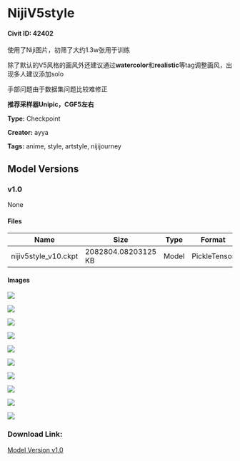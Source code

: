# NijiV5style

#### Civit ID: 42402

<p>使用了Niji图片，初筛了大约1.3w张用于训练</p><p>除了默认的V5风格的画风外还建议通过<strong>watercolor</strong>和<strong>realistic</strong>等tag调整画风，出现多人建议添加solo</p><p>手部问题由于数据集问题比较难修正</p><p><strong>推荐采样器Unipic，CGF5左右</strong></p>

**Type:** Checkpoint

**Creator:** ayya

**Tags:** anime, style, artstyle, nijijourney

## Model Versions

### v1.0

None

#### Files

| Name | Size | Type | Format | Download Url | AutoV1 | AutoV2 | SHA256 | CRC32 | BLAKE3 |
| --- | --- | --- | --- | --- | --- | --- | --- | --- | --- |
| nijiv5style_v10.ckpt | 2082804.08203125 KB | Model | PickleTensor | https://civitai.com/api/download/models/47075 | 7746FC20 | A7E199397D | A7E199397DD2FA8E7DEDB2577636A1B541FC159345060A2247A7ACC10CA3356C | 24F8BFF5 | F08341B01DD2006B5C1E04EF5889803CFD299FED995F4496E06EA82A36B0A2C2 |

#### Images

<p><img src="https://image.civitai.com/xG1nkqKTMzGDvpLrqFT7WA/ad3f82be-4ab5-49a5-e7b2-4c9d60fdb800/width=450/508602.jpeg" /></p>

<p><img src="https://image.civitai.com/xG1nkqKTMzGDvpLrqFT7WA/63aebca1-a8f5-4e53-501c-d5f47fcc0900/width=450/508600.jpeg" /></p>

<p><img src="https://image.civitai.com/xG1nkqKTMzGDvpLrqFT7WA/474e661b-b541-4ef4-50ab-e4bdb7e9a100/width=450/508713.jpeg" /></p>

<p><img src="https://image.civitai.com/xG1nkqKTMzGDvpLrqFT7WA/242065cf-2d67-4da5-92df-f15f70e5bf00/width=450/508774.jpeg" /></p>

<p><img src="https://image.civitai.com/xG1nkqKTMzGDvpLrqFT7WA/c6d4772e-4083-4b22-1fc0-fb4688b15900/width=450/508796.jpeg" /></p>

<p><img src="https://image.civitai.com/xG1nkqKTMzGDvpLrqFT7WA/ed2428f2-369a-449b-8a12-1d09239a3200/width=450/508809.jpeg" /></p>

<p><img src="https://image.civitai.com/xG1nkqKTMzGDvpLrqFT7WA/0c9795de-65d6-4fd1-34b3-0018c4975f00/width=450/508916.jpeg" /></p>

<p><img src="https://image.civitai.com/xG1nkqKTMzGDvpLrqFT7WA/b1ab8472-8282-430a-0a34-88912f4c5f00/width=450/508842.jpeg" /></p>

<p><img src="https://image.civitai.com/xG1nkqKTMzGDvpLrqFT7WA/3b2eeebd-106b-4429-dba4-acfcb886ae00/width=450/508937.jpeg" /></p>

<p><img src="https://image.civitai.com/xG1nkqKTMzGDvpLrqFT7WA/82380ae3-25c4-4e75-aef2-675c388a6f00/width=450/508856.jpeg" /></p>

### Download Link:

[Model Version v1.0](https://civitai.com/api/download/models/47075)

